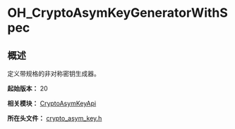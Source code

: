# OH_CryptoAsymKeyGeneratorWithSpec

## 概述

定义带规格的非对称密钥生成器。

**起始版本：** 20

**相关模块：** [CryptoAsymKeyApi](capi-cryptoasymkeyapi.md)

**所在头文件：** [crypto_asym_key.h](capi-crypto-asym-key-h.md)

